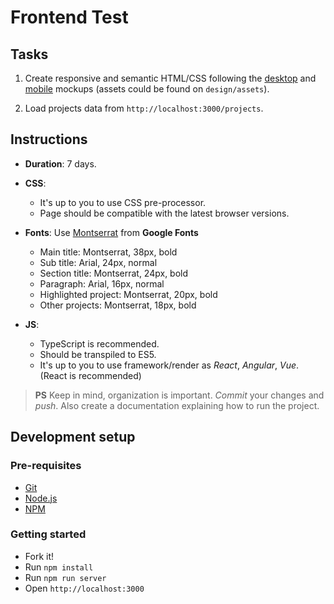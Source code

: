 # Frontend Test

## Tasks

1. Create responsive and semantic HTML/CSS following the [desktop](./design/layout-desktop.png) and [mobile](./design/layout-mobile.png) mockups (assets could be found on `design/assets`).

2. Load projects data from `http://localhost:3000/projects`.


## Instructions

- **Duration**: 7 days.

- **CSS**:
  - It's up to you to use CSS pre-processor.
  - Page should be compatible with the latest browser versions.

- **Fonts**: Use [Montserrat](https://fonts.google.com/specimen/Montserrat) from **Google Fonts**

  - Main title: Montserrat, 38px, bold
  - Sub title: Arial, 24px, normal
  - Section title: Montserrat, 24px, bold
  - Paragraph: Arial, 16px, normal
  - Highlighted project: Montserrat, 20px, bold
  - Other projects: Montserrat, 18px, bold

- **JS**:
  - TypeScript is recommended.
  - Should be transpiled to ES5.
  - It's up to you to use framework/render as _React_, _Angular_, _Vue_. (React is recommended)



> **PS** Keep in mind, organization is important.
> _Commit_ your changes and _push_. Also create a documentation explaining how to run the project.

## Development setup

### Pre-requisites

- [Git](https://git-scm.com/)
- [Node.js](https://nodejs.org/en/)
- [NPM](https://www.npmjs.com/)

### Getting started

- Fork it!
- Run `npm install`
- Run `npm run server`
- Open `http://localhost:3000`
